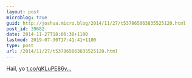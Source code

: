 ```yaml
---
layout: post
microblog: true
guid: http://joshua.micro.blog/2014/11/27/t537865063835525120.html
post_id: 39682
date: 2014-11-27T18:06:38+1100
lastmod: 2019-07-30T17:41:41+1100
type: post
url: /2014/11/27/t537865063835525120.html
---
```

Hail, yo [t.co/qKLuPE86v...](http://t.co/qKLuPE86vH)
